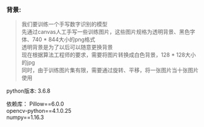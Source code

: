 ### 背景:
> 我们要训练一个手写数字识别的模型  
> 先通过canvas人工手写一些训练图片，这些图片规格为透明背景、黑色字体、740 * 844大小的png格式  
> 透明背景是为了以后可以随意更换背景  
> 现在根据算法工程师的要求，需要将图片转换成白色背景，128 * 128大小的jpg  
> 同时，由于训练图片集有限，需要通过旋转、平移，将一张图片当十张图片使用  

python版本:
3.6.8  

依赖库：
Pillow==6.0.0  
opencv-python==4.1.0.25  
numpy==1.16.3
